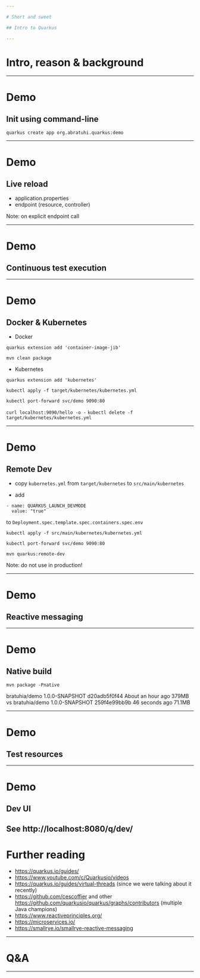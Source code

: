 ```yaml
---

# Short and sweet

## Intro to Quarkus

---
```


# Intro, reason & background

---

# Demo

## Init using command-line

`quarkus create app org.abratuhi.quarkus:demo`

---

# Demo

## Live reload

* application.properties
* endpoint (resource, controller)

Note: on explicit endpoint call

---

# Demo

## Continuous test execution

---

# Demo

## Docker & Kubernetes

* Docker

`quarkus extension add 'container-image-jib'`

`mvn clean package`

* Kubernetes

`quarkus extension add 'kubernetes'`

`kubectl apply -f target/kubernetes/kubernetes.yml`

`kubectl port-forward svc/demo 9090:80`

`curl localhost:9090/hello -o -`
`kubectl delete -f target/kubernetes/kubernetes.yml`

---

# Demo

## Remote Dev

* copy `kubernetes.yml` from `target/kubernetes` to `src/main/kubernetes`

* add

```
- name: QUARKUS_LAUNCH_DEVMODE
  value: "true"
```

to `Deployment.spec.template.spec.containers.spec.env`

`kubectl apply -f src/main/kubernetes/kubernetes.yml`

`kubectl port-forward svc/demo 9090:80`

`mvn quarkus:remote-dev`


Note: do not use in production!

---

# Demo

## Reactive messaging

---

# Demo

## Native build

`mvn package -Pnative`

bratuhia/demo                              1.0.0-SNAPSHOT   d20adb5f0f44   About an hour ago   379MB
vs
bratuhia/demo                              1.0.0-SNAPSHOT   259f4e99bb9b   46 seconds ago   71.1MB

---

# Demo

## Test resources

---

# Demo

## Dev UI

See http://localhost:8080/q/dev/
---

# Further reading

* https://quarkus.io/guides/
* https://www.youtube.com/c/Quarkusio/videos
* https://quarkus.io/guides/virtual-threads (since we were talking about it recently)
* https://github.com/cescoffier and other https://github.com/quarkusio/quarkus/graphs/contributors (multiple Java champions)
* https://www.reactiveprinciples.org/
* https://microservices.io/
* https://smallrye.io/smallrye-reactive-messaging

---

# Q&A

---

